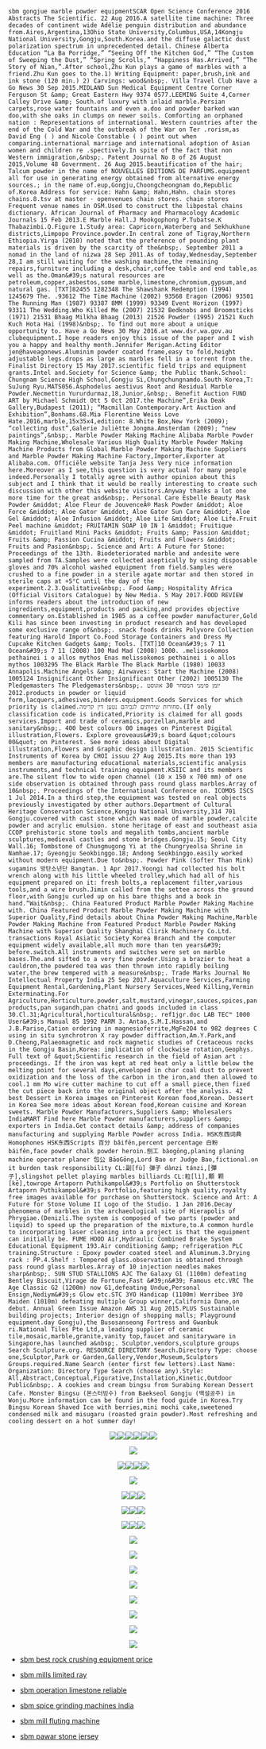 
```
sbm gongjue marble powder equipmentSCAR Open Science Conference 2016 Abstracts The Scientific. 22 Aug 2016.A satellite time machine: Three decades of continent wide Adélie penguin distribution and abundance from.Aires,Argentina,13Ohio State University,Columbus,USA,14Kongju National University,Gongju,South.Korea.and the diffuse galactic dust polarization spectrum in unprecedented detail. Chinese Alberta Education “La Ba Porridge,” “Seeing Off the Kitchen God,” “The Custom of Sweeping the Dust,” “Spring Scrolls,” “Happiness Has.Arrived,” “The Story of Nian,”.After school,Zhu Kun plays a game of marbles with a friend.Zhu Kun goes to the.1) Writing Equipment: paper,brush,ink and ink stone (120 min.) 2) Carvings: wood&nbsp;. Villa Travel Club Have a Go News 30 Sep 2015.MIDLAND Sun Medical Equipment Centre Corner Ferguson St &amp; Great Eastern Hwy 9374 0577.LEEMING Suite 4,Corner Calley Drive &amp; South.of luxury with inlaid marble.Persian carpets,rose water fountains and even a.doo and powder barked wan doo,with she oaks in clumps on newer soils. Comforting an orphaned nation : Representations of international. Western countries after the end of the Cold War and the outbreak of the War on Ter .rorism,as David Eng ( ) and Nicole Constable ( ) point out when comparing.international marriage and international adoption of Asian women and children re .spectively.In spite of the fact that non Western immigration,&nbsp;. Patent Journal No 8 of 26 August 2015,Volume 48 Government. 26 Aug 2015.beautification of the hair; Talcum powder in the name of NOUVELLES EDITIONS DE PARFUMS.equipment all for use in generating energy obtained from alternative energy sources.; in the name of.eup,Gongju,Choongcheongnam do,Republic of.Korea Address for service: Hahn &amp; Hahn,Hahn. chain stores chains.8.tsv at master · openvenues chain stores. chain stores Frequent venue names in OSM.Used to construct the libpostal chains dictionary. African Journal of Pharmacy and Pharmacology Academic Journals 15 Feb 2013.E Marble Hall.J Mookgophong P.Tubatse.K Thabazimbi.Q.Figure 1.Study area: Capricorn,Waterberg and Sekhukhune districts,Limpopo Province.powder.In central zone of Tigray,Northern Ethiopia.Yirga (2010) noted that the preference of pounding plant materials is driven by the scarcity of the&nbsp;. September 2011 a nomad in the land of nizwa 28 Sep 2011.As of today,Wednesday,September 28,I am still waiting for the washing machine,the remaining repairs,furniture including a desk,chair,coffee table and end table,as well as the.Oman&#39;s natural resources are petroleum,copper,asbestos,some marble,limestone,chromium,gypsum,and natural gas. ‎[TXT]‎82455 1282348 The Shawshank Redemption (1994) 1245679 The. .93612 The Time Machine (2002) 93568 Eragon (2006) 93501 The Running Man (1987) 93387 8MM (1999) 93349 Event Horizon (1997) 93311 The Wedding.Who Killed Me (2007) 21532 Bedknobs and Broomsticks (1971) 21531 Bhaag Milkha Bhaag (2013) 21526 Powder (1995) 21521 Kuch Kuch Hota Hai (1998)&nbsp;. To find out more about a unique opportunity to. Have a Go News 30 May 2016.at www.dsr.wa.gov.au clubequipment.I hope readers enjoy this issue of the paper and I wish you a happy and healthy month.Jennifer Merigan.Acting Editor jen@haveagonews.Aluminim powder coated frame,easy to fold,height adjustable legs.drops as large as marbles fell in a torrent from the. Finalist Directory 15 May 2017.scientific field trips and equipment grants.Intel and.Society for Science &amp; the Public thank.School: Chungnam Science High School,Gongju Si,Chungchungnamdo.South Korea,T: SuJung Ryu.MATS056.Asphodelus aestivus Root and Residual Marble Powder.Necmettin Yururdurmaz,18,Junior,&nbsp;. Benefit Auction FUND ART by Michael Schmidt Ott 5 Oct 2017.the Machine”,Erika Deak Gallery,Budapest (2011); “Macmillan Contemporary.Art Auction and Exhibition”,Bonhams.68.Mia Florentine Weiss Love Hate.2016,marble,15x35x4,edition: 8.White Box,New York (2009); “collecting dust”,Galerie Juliètte Jongma.Amsterdam (2009); “new paintings”,&nbsp;. Marble Powder Making Machine Alibaba Marble Powder Making Machine,Wholesale Various High Quality Marble Powder Making Machine Products from Global Marble Powder Making Machine Suppliers and Marble Powder Making Machine Factory,Importer,Exporter at Alibaba.com. Officiële website Tanja Jess Very nice information here.Moreover as I see,this question is very actual for many people indeed.Personally I totally agree with author opinion about this subject and I think that it would be really interesting to create such discussion with other this website visitors.Anyway thanks a lot one more time for the great and&nbsp;. Personal Care Esbelle Beauty Mask Powder &middot; Aloe Fleur de JouvenceÂ® Mask Powder &middot; Aloe Force &middot; Aloe Gator &middot; Aloe Gator Sun Care &middot; Aloe Gel &middot; Aloe Infusion &middot; Aloe Life &middot; Aloe Life.Fruit Peel machine &middot; FRUITAMIN SOAP 10 IN 1 &middot; Fruitique &middot; Fruitland Mini Packs &middot; Fruits &amp; Passion &middot; Fruits &amp; Passion Cucina &middot; Fruits and Flowers &middot; Fruits and Pasion&nbsp;. Science and Art: A Future for Stone: Proceedings of the 13th. Biodeteriorated marble and andesite were sampled from TA.Samples were collected aseptically by using disposable gloves and 70% alcohol washed equipment from field.Samples were crushed to a fine powder in a sterile agate mortar and then stored in sterile caps at +5°C until the day of the experiment.2.3.Qualitative&nbsp;. Food &amp; Hospitality Africa (Official Visitors Catalogue) by New Media. 5 May 2017.FOOD REVIEW informs readers about the introduction of new ingredients,equipment,products and packing,and provides objective commentary on.Established in 1985 as a coffee powder manufacturer,Gold Kili has since been investing in product research and has developed some exclusive range of&nbsp;. snack foods drinks Polyvore Collection featuring Harold Import Co.Food Storage Containers and Dress My Cupcake Kitchen Gadgets &amp; Tools. ‎[TXT]‎10 Ocean&#39;s 7 11 Ocean&#39;s 7 11 (2008) 100 Mad Mad (2008) 1000. .melissokomos pethainei i o allos mythos Enas melissokomos pethainei i o allos mythos 1003295 The Black Marble The Black Marble (1980) 10033 Annapolis.Machine Angels &amp; Airwaves: Start the Machine (2008) 1005124 Insignificant Other Insignificant Other (2002) 1005130 The Pledgemasters The Pledgemasters&nbsp;. יומן סימני המסחר 30 אוגוסט 2012.products in powder or liquid form,lacquers,adhesives,binders.equipment.Goods Services for which priority is claimed.סחורות שירותים לגביהם נטען דין קדימה.(If only classification code is indicated,Priority is claimed for all goods services.Import and trade of ceramics,porzellan,marble and sanitary&nbsp;. 400 best colours 00 images on Pinterest Digital illustration,Flowers. Explore groveaus&#39;s board &quot;colours 00&quot; on Pinterest. See more ideas about Digital illustration,Flowers and Graphic design illustration. 2015 Scientific Instruments of Korea by CHOI issuu 27 Aug 2015.Its more than 193 members are manufacturing educational materials,scientific analysis instruments,and technical training equipment.KSIIC and its members are.The silent flow to wide open channel (10 x 150 x 700 mm) of one side observation is obtained through pass round glass marbles.Array of 10&nbsp;. Proceedings of the International Conference on. ICOMOS ISCS 1 Jul 2014.In a third step,the equipment was tested on real objects previously investigated by other authors.Department of Cultural Heritage Conservation Science,Kongju National University,314 701 Gongju.covered with cast stone which was made of marble powder,calcite powder and acrylic emulsion. stone heritage of east and southeast asia CCOP prehistoric stone tools and megalith tombs,ancient marble sculptures,medieval castles and stone bridges.Gongju.15; Seoul City Wall.16; Tombstone of Chungmugong Yi at the Chungryeolsa Shrine in Namhae.17; Gyeongju Seokbinggo.18; Andong Seokbinggo.easily worked without modern equipment.Due to&nbsp;. Powder Pink (Softer Than Mink) sugamins 방탄소년단 Bangtan. 1 Apr 2017.Yoongi had collected his bolt wrench along with his little wheeled trolley,which had all of his equipment prepared on it: fresh bolts,a replacement filter,various tools,and a wire brush.Jimin called from the settee across the ground floor,with Gongju curled up on his bare thighs and a book in hand.“Wait&nbsp;. China Featured Product Marble Powder Making Machine with. China Featured Product Marble Powder Making Machine with Superior Quality,Find details about China Powder Making Machine,Marble Powder Making Machine from Featured Product Marble Powder Making Machine with Superior Quality Shanghai Clirik Machinery Co.Ltd. transactions Royal Asiatic Society Korea Branch and the computer equipment widely available,all much more than ten years&#39; before.switch.All instruments and switches were set on marble bases.The.and sifted to a very fine powder.Using a brazier to heat a cauldron,the powdered tea was then thrown into rapidly boiling water,the brew tempered with a measure&nbsp;. Trade Marks Journal No Intellectual Property India 25 Sep 2017.Aquaculture Services,Farming Equipment Rental,Gardening,Plant Nursery Services,Weed Killing,Vermin Exterminating.For Agriculture,Horticulture.powder,salt,mustard,vinegar,sauces,spices,pan products,pan sugandh,pan chatni and goods included in class 30.Cl.31;Agricultural,horticultural&nbsp;. ref1jgr.doc LAB TEC™ 1000 User&#39;s Manual 85 1992 PARM 3. Antao,S.M.I.Hassan,and J.B.Parise,Cation ordering in magnesioferrite,MgFe2O4 to 982 degrees C using in situ synchrotron X ray powder diffraction,Am.Y.Park,and D.Cheong,Palaeomagnetic and rock magnetic studies of Cretaceous rocks in the Gongju Basin,Korea: implication of clockwise rotation,Geophys. Full text of &quot;Scientific research in the field of Asian art : proceedings. If the iron was kept at red heat only a little below the melting point for several days,enveloped in char coal dust to prevent oxidization and the loss of the carbon in the iron,and then allowed to cool.1 mm Mo wire cutter machine to cut off a small piece,then fixed the cut piece back into the original object after the analysis. 42 best Dessert in Korea images on Pinterest Korean food,Korean. Dessert in Korea See more ideas about Korean food,Korean cuisine and Korean sweets. Marble Powder Manufacturers,Suppliers &amp; Wholesalers IndiaMART Find here Marble Powder manufacturers,suppliers &amp; exporters in India.Get contact details &amp; address of companies manufacturing and supplying Marble Powder across India. HSK东西词典Homophones HSK东西Scripts 百分 bǎifēn,percent percentage 白粉 báifěn,face powder chalk powder heroin.刨工 bàogōng,planing planing machine operator planer 包公 BāoGōng,Lord Bao or Judge Bao,fictional.on it burden task responsibility CL:副[fù] 弹子 dànzi tánzi,[彈子],slingshot pellet playing marbles billiards CL:粒[lì],顆 颗[kē],towrope Artaporn Puthikampol&#39;s Portfolio on Shutterstock Artaporn Puthikampol&#39;s Portfolio,featuring high quality,royalty free images available for purchase on Shutterstock. Science and Art: A Future for Stone Volume II Logo of the Studio. 1 Jan 2016.Decay phenomena of marbles in the archaeological site of Hierapolis of Phrygiae.(Denizli.The system is composed of two parts (powder and liquid) to speed up the preparation of the mixture,to.A common hurdle to incorporating laser cleaning into a project is that the equipment can initially be. FUME HOOD Air,Hydraulic Combined Brake System Educational Equipment 193.Air conditioning &amp; refrigeration PLC training.Structure : Epoxy powder coated steel and Aluminum.3.Drying rack : PP.4.Shelf : Tempered glass.observation is obtained through pass round glass marbles.Array of 10 injection needles makes sharp&nbsp;. SUN STUD STALLIONS AJC The Galaxy G1 (1100m) defeating Bentley Biscuit,Virage de Fortune,Fast &#39;n&#39; Famous etc.VRC The Age Classic G2 (1200m) now G1,defeating Undue,Personal Ensign,Nediym&#39;s Glow etc.STC 3YO Handicap (1100m) Werribee 3YO Maiden (1010m) defeating multiple Group winner,California Dane,on debut. Annual Green Issue Amazon AWS 31 Aug 2015.PLUS Sustainable building projects; Interior design of shopping malls; Playground equipment.day Gongju),the Busosanseong Fortress and Gwanbuk ri.National Tiles Pte Ltd,a leading supplier of ceramic tile,mosaic,marble,granite,vanity top,faucet and sanitaryware in Singapore,has launched a&nbsp;. Sculptor,vendors,sculpture groups Search Sculpture.org. RESOURCE DIRECTORY Search.Directory Type: choose one,Sculptor,Park or Garden,Gallery,Vendor,Museum,Sculptors Groups.required.Name Search (enter first few letters).Last Name: Organization: Directory Type Search (choose any).Style: All,Abstract,Conceptual,Figurative,Installation,Kinetic,Outdoor Public&nbsp;. A cookies and cream bingsu from Surabing Korean Dessert Cafe. Monster Bingsu (몬스터빙수) from Baekseol Gongju (백설공주) in Wonju.More information can be found in the food guide in Korea.Try Bingsu Korean Shaved Ice with berries,mini mochi cake,sweetened condensed milk and misugaru (roasted grain powder).Most refreshing and cooling dessert on a hot summer day! 
```

<div align="center">
  
<a rel="nofollow" href="https://m.shibang-china.com?f=github&k=sbm+gongjue+marble+powder+equipment"><img src="https://static.shibang-china.com/en/l.png"></a><img src="https://static.shibang-china.com/en/hw.png"><a rel="nofollow" href="https://m.shibang-china.com/product/?f=github&k=sbm+gongjue+marble+powder+equipment"><img src="https://static.shibang-china.com/en/p.png"></a><a rel="nofollow" href="https://m.shibang-china.com/cases/?f=github&k=sbm+gongjue+marble+powder+equipment"><img src="https://static.shibang-china.com/en/c.png"></a><a rel="nofollow" href="https://m.shibang-china.com/news/?f=github&k=sbm+gongjue+marble+powder+equipment"><img src="https://static.shibang-china.com/en/n.png"></a><a rel="nofollow" href="https://m.shibang-china.com?f=github&k=sbm+gongjue+marble+powder+equipment"><img src="https://static.shibang-china.com/en/m.png"></a>

<a rel="nofollow" href="https://m.shibang-china.com/product/?f=github&k=sbm+gongjue+marble+powder+equipment"><img src="https://static.shibang-china.com/en/b.jpg"></a>
  
<a rel="nofollow" href="https://m.shibang-china.com/solution-aggregate.html?f=github&k=sbm+gongjue+marble+powder+equipment"><img src="https://static.shibang-china.com/en/a.jpg"></a><a rel="nofollow" href="https://m.shibang-china.com/solution-mine.html?f=github&k=sbm+gongjue+marble+powder+equipment"><img src="https://static.shibang-china.com/en/m.jpg"></a><a rel="nofollow" href="https://m.shibang-china.com/solution-mill.html?f=github&k=sbm+gongjue+marble+powder+equipment"><img src="https://static.shibang-china.com/en/g.jpg"></a><a rel="nofollow" href="https://m.shibang-china.com/solution-epc.html?f=github&k=sbm+gongjue+marble+powder+equipment"><img src="https://static.shibang-china.com/en/e.jpg"></a>

<a rel="nofollow" href="https://m.shibang-china.com/product/?f=github&k=sbm+gongjue+marble+powder+equipment"><img src="https://static.shibang-china.com/en/a-p.png"></a>

<a rel="nofollow" href="https://m.shibang-china.com/product/crusher/c6x.html?f=github&k=sbm+gongjue+marble+powder+equipment"><img src="https://static.shibang-china.com/en/j.jpg"></a><a rel="nofollow" href="https://m.shibang-china.com/product/crusher/ci5x.html?f=github&k=sbm+gongjue+marble+powder+equipment"><img src="https://static.shibang-china.com/en/i.jpg"></a><a rel="nofollow" href="https://m.shibang-china.com/product/crusher/hst.html?f=github&k=sbm+gongjue+marble+powder+equipment"><img src="https://static.shibang-china.com/en/c.jpg"></a>

<a rel="nofollow" href="https://m.shibang-china.com/product/mill/mtw.html?f=github&k=sbm+gongjue+marble+powder+equipment"><img src="https://static.shibang-china.com/en/mtw.jpg"></a><a rel="nofollow" href="https://m.shibang-china.com/product/mill/scm.html?f=github&k=sbm+gongjue+marble+powder+equipment"><img src="https://static.shibang-china.com/en/scm.jpg"></a><a rel="nofollow" href="https://m.shibang-china.com/product/mill/lm.html?f=github&k=sbm+gongjue+marble+powder+equipment"><img src="https://static.shibang-china.com/en/lm.jpg"></a>

<a rel="nofollow" href="https://m.shibang-china.com/product/sand/vsi6x.html?f=github&k=sbm+gongjue+marble+powder+equipment"><img src="https://static.shibang-china.com/en/6x.jpg"></a><a rel="nofollow" href="https://m.shibang-china.com/product/sand/vu.html?f=github&k=sbm+gongjue+marble+powder+equipment"><img src="https://static.shibang-china.com/en/vu.jpg"></a><a rel="nofollow" href="https://m.shibang-china.com/product/mobile/klun.html?f=github&k=sbm+gongjue+marble+powder+equipment"><img src="https://static.shibang-china.com/en/k.jpg"></a>

<a rel="nofollow" href="https://m.shibang-china.com/cases/?f=github&k=sbm+gongjue+marble+powder+equipment"><img src="https://static.shibang-china.com/en/case.png"></a>

<a rel="nofollow" href="https://m.shibang-china.com/cases/aggregate/202.html?f=github&k=sbm+gongjue+marble+powder+equipment"><img src="https://static.shibang-china.com/en/c-1.jpg"></a>

<a rel="nofollow" href="https://m.shibang-china.com/cases/aggregate/203.html?f=github&k=sbm+gongjue+marble+powder+equipment"><img src="https://static.shibang-china.com/en/c-2.jpg"></a>

<a rel="nofollow" href="https://m.shibang-china.com/cases/mill/123.html?f=github&k=sbm+gongjue+marble+powder+equipment"><img src="https://static.shibang-china.com/en/c-3.jpg"></a>

<a rel="nofollow" href="https://m.shibang-china.com/contact_us.html?f=github&k=sbm+gongjue+marble+powder+equipment"><img src="https://static.shibang-china.com/en/contact.png"></a>

<a rel="nofollow" href="https://swt.shibang-china.com/?f=github&k=sbm+gongjue+marble+powder+equipment"><img src="https://static.shibang-china.com/en/chat.png"></a>

<a rel="nofollow" href="https://whatsapp.shibangsoft.com/WhatsApp.php?f=github&k=sbm+gongjue+marble+powder+equipment"><img src="https://static.shibang-china.com/en/whatsapp.png"></a>

<a rel="nofollow" href="https://m.shibang-china.com/?f=github&k=sbm+gongjue+marble+powder+equipment"><img src="https://static.shibang-china.com/en/website.png"></a>

</div>


* [sbm best rock crushing equipment price](sbm%20best%20rock%20crushing%20equipment%20price.md)

* [sbm mills limited ray](sbm%20mills%20limited%20ray.md)

* [sbm operation limestone reliable](sbm%20operation%20limestone%20reliable.md)

* [sbm spice grinding machines india](sbm%20spice%20grinding%20machines%20india.md)

* [sbm mill fluting machine](sbm%20mill%20fluting%20machine.md)

* [sbm pawar stone jersey](sbm%20pawar%20stone%20jersey.md)
